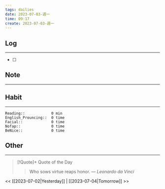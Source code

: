```yaml
---
tags: dailies  
date: 2023-07-03-週一
time: 09:17
create: 2023-07-03-週一
---
```


## Log
---
- [ ] 

## Note
---

## Habit
---
```
Reading::            0 min
English_Prouncing::  0 time
Facial::             0 time
Nofap::              0 time
BeNice::             0 time

```
## Other
---

> [!Quote]+ Quote of the Day
> > Who sows virtue reaps honor.
> — <cite>Leonardo da Vinci</cite>

<< [[2023-07-02|Yesterday]] | [[2023-07-04|Tomorrow]] >>